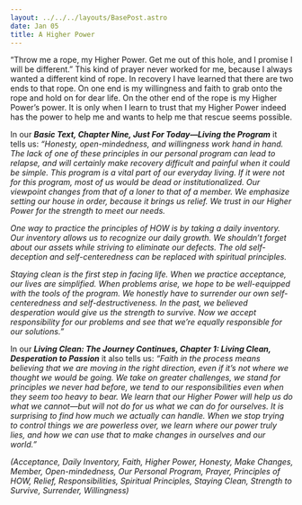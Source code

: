 ```yaml
---
layout: ../../../layouts/BasePost.astro
date: Jan 05
title: A Higher Power
---
```

“Throw me a rope, my Higher Power. Get me out of this hole, and I promise I will be different.” This kind of prayer never worked for me, because I always wanted a different kind of rope. In recovery I have learned that there are two ends to that rope. On one end is my willingness and faith to grab onto the rope and hold on for dear life. On the other end of the rope is my Higher Power’s power. It is only when I learn to trust that my Higher Power indeed has the power to help me and wants to help me that rescue seems possible.

In our ***Basic Text, Chapter Nine, Just For Today—Living the Program*** it tells us: *“Honesty, open-mindedness, and willingness work hand in hand. The lack of one of these principles in our personal program can lead to relapse, and will certainly make recovery difficult and painful when it could be simple. This program is a vital part of our everyday living. If it were not for this program, most of us would be dead or institutionalized. Our viewpoint changes from that of a loner to that of a member. We emphasize setting our house in order, because it brings us relief. We trust in our Higher Power for the strength to meet our needs.*

*One way to practice the principles of HOW is by taking a daily inventory. Our inventory allows us to recognize our daily growth. We shouldn’t forget about our assets while striving to eliminate our defects. The old self-deception and self-centeredness can be replaced with spiritual principles.*

*Staying clean is the first step in facing life. When we practice acceptance, our lives are simplified. When problems arise, we hope to be well-equipped with the tools of the program. We honestly have to surrender our own self-centeredness and self-destructiveness. In the past, we believed desperation would give us the strength to survive. Now we accept responsibility for our problems and see that we’re equally responsible for our solutions.”*

In our ***Living Clean: The Journey Continues, Chapter 1: Living Clean, Desperation to Passion*** it also tells us: *“Faith in the process means believing that we are moving in the right direction, even if it’s not where we thought we would be going. We take on greater challenges, we stand for principles we never had before, we tend to our responsibilities even when they seem too heavy to bear. We learn that our Higher Power will help us do what we cannot—but will not do for us what we can do for ourselves. It is surprising to find how much we actually can handle. When we stop trying to control things we are powerless over, we learn where our power truly lies, and how we can use that to make changes in ourselves and our world.”*

*(Acceptance, Daily Inventory, Faith, Higher Power, Honesty, Make Changes, Member, Open-mindedness, Our Personal Program, Prayer, Principles of HOW, Relief, Responsibilities, Spiritual Principles, Staying Clean, Strength to Survive, Surrender, Willingness)*